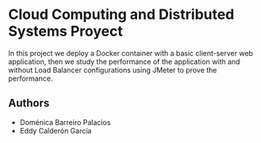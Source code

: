 # Cloud Computing and Distributed Systems Proyect
In this project we deploy a Docker container with a basic client-server web application, then we study the
performance of the application with and without Load Balancer configurations using JMeter to prove the performance.

## Authors

- Doménica Barreiro Palacios
- Eddy Calderón García
